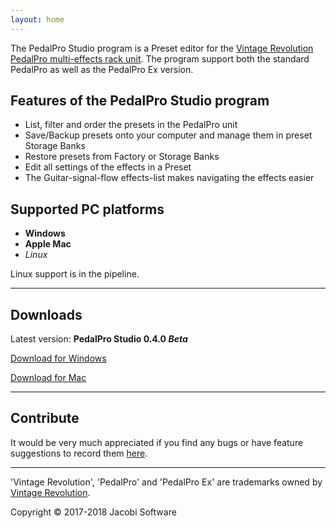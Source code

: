 ```yaml
---
layout: home
---
```

The PedalPro Studio program is a Preset editor for the [Vintage Revolution PedalPro multi-effects rack unit](https://www.vintage-revolution.com/pedalproex). The program support both the standard PedalPro as well as the PedalPro Ex version.

## Features of the PedalPro Studio program

* List, filter and order the presets in the PedalPro unit
* Save/Backup presets onto your computer and manage them in preset Storage Banks
* Restore presets from Factory or Storage Banks
* Edit all settings of the effects in a Preset
* The Guitar-signal-flow effects-list makes navigating the effects easier

## Supported PC platforms

* **Windows**
* **Apple Mac**
* _Linux_

Linux support is in the pipeline.

---

## Downloads

Latest version: **PedalPro Studio 0.4.0 _Beta_**

[Download for Windows](https://1drv.ms/u/s!AhOnTNbY2NaPiYx9N5TOnWOCSt55bA)

[Download for Mac](https://1drv.ms/u/s!AhOnTNbY2NaPiYx8oil6gMerYqOwRA)

---

## Contribute

It would be very much appreciated if you find any bugs or have feature suggestions to record them [here](https://github.com/obiwanjacobi/PedalPro-Studio/issues/new/choose).

---

'Vintage Revolution', 'PedalPro' and 'PedalPro Ex' are trademarks owned by [Vintage Revolution](https://www.vintage-revolution.com/).

Copyright © 2017-2018 Jacobi Software